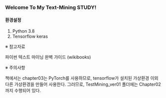 ### Welcome To My Text-Mining STUDY!


#### **환경설정**

1. Python 3.8
2. Tensorflow keras


※ 참고자료 

파이썬 텍스트 마이닝 완벽 가이드 (wikibooks)


※ 주의사항

책에서는 chapter03는 PyTorch를 사용하므로, tensorflow가 설치된 가상환경 이외 다른 가상환경을 만들어 사용한다.
그러므로, TestMining_ver01 폴더에는 Chapter02까지 수행되어 있다. 